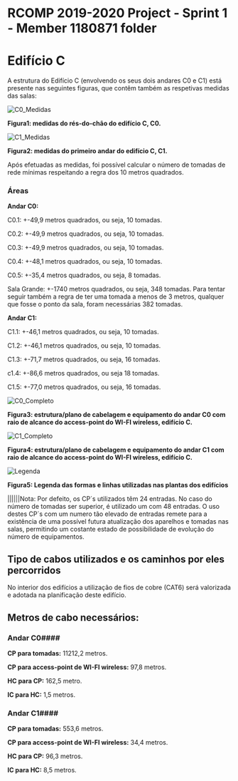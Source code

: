 RCOMP 2019-2020 Project - Sprint 1 - Member 1180871 folder
===========================================

# Edifício C #
A estrutura do Edifício C (envolvendo os seus dois andares C0 e C1) está presente nas seguintes figuras, que contêm também as respetivas medidas das salas:

![C0_Medidas](/doc/sprint1/1180871/Figuras_aux/C0_Medidas.PNG)

**Figura1: medidas do rés-do-chão do edifício C, C0.**

![C1_Medidas](/doc/sprint1/1180871/Figuras_aux/C1_Medidas.PNG)

**Figura2: medidas do primeiro andar do edifício C, C1.**

Após efetuadas as medidas, foi possível calcular o número de tomadas de rede mínimas respeitando a regra dos 10 metros quadrados.

### Áreas ###
**Andar C0:**

C0.1: +-49,9 metros quadrados, ou seja, 10 tomadas.

C0.2: +-49,9 metros quadrados, ou seja, 10 tomadas.

C0.3: +-49,9 metros quadrados, ou seja, 10 tomadas.

C0.4: +-48,1 metros quadrados, ou seja, 10 tomadas.

C0.5: +-35,4 metros quadrados, ou seja, 8 tomadas.

Sala Grande: +-1740 metros quadrados, ou seja, 348 tomadas. 
Para tentar seguir também a regra de ter uma tomada a menos de 3 metros, qualquer que fosse o ponto da sala, foram necessárias 382 tomadas.

**Andar C1:**

C1.1: +-46,1 metros quadrados, ou seja, 10 tomadas.

C1.2: +-46,1 metros quadrados, ou seja, 10 tomadas.

C1.3: +-71,7 metros quadrados, ou seja, 16 tomadas.

c1.4: +-86,6 metros quadrados, ou seja 18 tomadas.

C1.5: +-77,0 metros quadrados, ou seja, 16 tomadas.

![C0_Completo](/doc/sprint1/1180871/Figuras_aux/C0_Completo.PNG)

**Figura3: estrutura/plano de cabelagem e equipamento do andar C0 com raio de alcance do access-point do WI-FI wireless, edifício C.**

![C1_Completo](/doc/sprint1/1180871/Figuras_aux/C1_Completo.PNG)

**Figura4: estrutura/plano de cabelagem e equipamento do andar C1 com raio de alcance do access-point do WI-FI wireless, edifício C.**

![Legenda](/doc/sprint1/1180871/Figuras_aux/Legenda.PNG)

**Figura5: Legenda das formas e linhas utilizadas nas plantas dos edifícios**

||||||Nota: Por defeito, os CP´s utilizados têm 24 entradas. No caso do número de tomadas ser superior, é utilizado um com 48 entradas. O uso destes CP´s com um numero tão elevado de entradas remete para a existência de uma possível futura atualização dos aparelhos e tomadas nas salas, permitindo um costante estado de possibilidade de evolução do número de equipamentos.

## Tipo de cabos utilizados e os caminhos por eles percorridos
No interior dos edifícios a utilização de fios de cobre (CAT6) será valorizada e adotada na planificação deste edifício.

## Metros de cabo necessários:
### Andar C0####
**CP para tomadas:** 11212,2 metros.

**CP para access-point de WI-FI wireless:** 97,8 metros.

**HC para CP:** 162,5 metro.

**IC para HC:** 1,5 metros.

### Andar C1####
**CP para tomadas:** 553,6 metros.

**CP para access-point de WI-FI wireless:** 34,4 metros.

**HC para CP:** 96,3 metros.

**IC para HC:** 8,5 metros.
